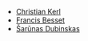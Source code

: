 * [Christian Kerl](https://github.com/christiankerl)
* [Francis Besset](https://github.com/francisbesset)
* [Šarūnas Dubinskas](https://github.com/sarunas)

